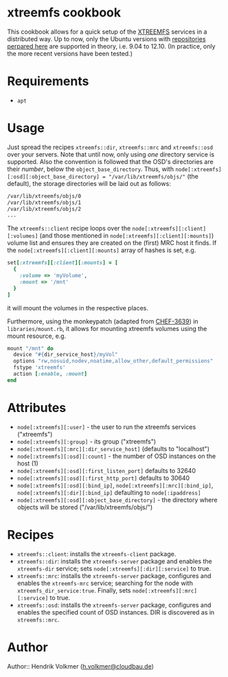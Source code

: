 # xtreemfs cookbook

This cookbook allows for a quick setup of the [XTREEMFS](http://www.xtreemfs.org/) services in a distributed way.
Up to now, only the Ubuntu versions with [repositories perpared here](http://www.xtreemfs.org/download_pkg.php) are supported in theory, i.e. 9.04 to 12.10.
(In practice, only the more recent versions have been tested.)

# Requirements

- `apt`

# Usage

Just spread the recipes `xtreemfs::dir`, `xtreemfs::mrc` and `xtreemfs::osd` over your servers.
Note that until now, only using _one_ directory service is supported.
Also the convention is followed that the OSD's directories are their _number_, below the `object_base_directory`.
Thus, with `node[:xtreemfs][:osd][:object_base_directory] = "/var/lib/xtreemfs/objs/"` (the default), the storage directories will be laid out as follows:

```bash
/var/lib/xtreemfs/objs/0
/var/lib/xtreemfs/objs/1
/var/lib/xtreemfs/objs/2
...
```

The `xtreemfs::client` recipe loops over the `node[:xtreemfs][:client][:volumes]` (and those mentioned in `node[:xtreemfs][:client][:mounts]`) volume list and ensures they are created on the (first) MRC host it finds.
If the `node[:xtreemfs][:client][:mounts]` array of hashes is set, e.g.

```ruby
set[:xtreemfs][:client][:mounts] = [
  {
    :volume => 'myVolume',
    :mount => '/mnt'
  }
]
```
it will mount the volumes in the respective places.

Furthermore, using the monkeypatch (adapted from [CHEF-3639](http://tickets.opscode.com/browse/CHEF-3739)) in `libraries/mount.rb`, it allows for mounting xtreemfs volumes using the mount resource, e.g.

```ruby
mount "/mnt" do
  device "#{dir_service_host}/myVol"
  options "rw,nosuid,nodev,noatime,allow_other,default_permissions"
  fstype 'xtreemfs'
  action [:enable, :mount]
end
```

# Attributes

- `node[:xtreemfs][:user]` - the user to run the xtreemfs services ("xtreemfs")
- `node[:xtreemfs][:group]` - its group ("xtreemfs")
- `node[:xtreemfs][:mrc][:dir_service_host]` (defaults to "localhost")
- `node[:xtreemfs][:osd][:count]` - the number of OSD instances on the host (1)
- `node[:xtreemfs][:osd][:first_listen_port]` defaults to 32640
- `node[:xtreemfs][:osd][:first_http_port]` defaults to 30640
- `node[:xtreemfs][:osd][:bind_ip]`, `node[:xtreemfs][:mrc][:bind_ip]`, `node[:xtreemfs][:dir][:bind_ip]` defaulting to `node[:ipaddress]`
- `node[:xtreemfs][:osd][:object_base_directory]` - the directory where objects will be stored ("/var/lib/xtreemfs/objs/")

# Recipes

- `xtreemfs::client`: installs the `xtreemfs-client` package.
- `xtreemfs::dir`: installs the `xtreemfs-server` package and enables the `xtreemfs-dir` service; sets `node[:xtreemfs][:dir][:service]` to true.
- `xtreemfs::mrc`: installs the `xtreemfs-server` package, configures and enables the `xtreemfs-mrc` service; searching for the node with `xtreemfs_dir_service:true`.  Finally, sets `node[:xtreemfs][:mrc][:service]` to true. 
- `xtreemfs::osd`: installs the `xtreemfs-server` package, configures and enables the specified count of OSD instances.  DIR is discovered as in `xtreemfs::mrc`.

# Author

Author:: Hendrik Volkmer (<h.volkmer@cloudbau.de>)
